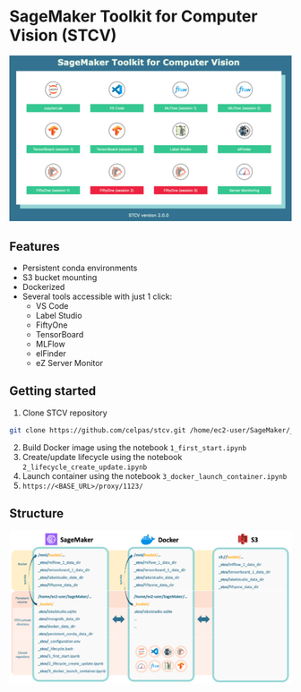 # SageMaker Toolkit for Computer Vision (STCV)

![alt splash](images/splash.png)


## Features

- Persistent conda environments
- S3 bucket mounting
- Dockerized
- Several tools accessible with just 1 click:
    - VS Code
    - Label Studio
    - FiftyOne
    - TensorBoard
    - MLFlow
    - elFinder
    - eZ Server Monitor


## Getting started

1. Clone STCV repository
```bash
git clone https://github.com/celpas/stcv.git /home/ec2-user/SageMaker/_stcv
```

2. Build Docker image using the notebook `1_first_start.ipynb`
3. Create/update lifecycle using the notebook `2_lifecycle_create_update.ipynb`
4. Launch container using the notebook `3_docker_launch_container.ipynb`
5. `https://<BASE_URL>/proxy/1123/`


## Structure

![alt struture](images/structure.png)
